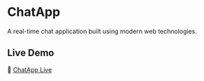 # ChatApp

A real-time chat application built using modern web technologies.

## Live Demo

🔗 [ChatApp Live](https://chat-app-kohl-gamma.vercel.app)

